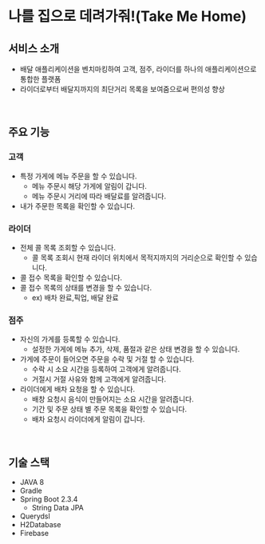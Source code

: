 # 나를 집으로 데려가줘!(Take Me Home)

## 서비스 소개

- 배달 애플리케이션을 벤치마킹하여 고객, 점주, 라이더를 하나의 애플리케이션으로 통합한 플랫폼
- 라이더로부터 배달지까지의 최단거리 목록을 보여줌으로써 편의성 향상

</br >

## 주요 기능

### 고객

- 특정 가게에 메뉴 주문을 할 수 있습니다.
  - 메뉴 주문시 해당 가게에 알림이 갑니다.
  - 메뉴 주문시 거리에 따라 배달료를 알려줍니다.
- 내가 주문한 목록을 확인할 수 있습니다.

### 라이더

- 전체 콜 목록 조회할 수 있습니다.
  - 콜 목록 조회시 현재 라이더 위치에서 목적지까지의 거리순으로 확인할 수 있습니다.
- 콜 접수 목록을 확인할 수 있습니다.
- 콜 접수 목록의 상태를 변경을 할 수 있습니다.
  - ex) 배차 완료,픽업, 배달 완료

### 점주

- 자신의 가게를 등록할 수 있습니다.
  - 설정한 가게에 메뉴 추가, 삭제, 품절과 같은 상태 변경을 할 수 있습니다.
- 가게에 주문이 들어오면 주문을 수락 및 거절 할 수 있습니다.
  - 수락 시 소요 시간을 등록하여 고객에게 알려줍니다.
  - 거절시 거절 사유와 함께 고객에게 알려줍니다.
- 라이더에게 배차 요청을 할 수 있습니다.
  - 배창 요청시 음식이 만들어지는 소요 시간을 알려줍니다.
  - 기간 및 주문 상태 별 주문 목록을 확인할 수 있습니다.
  - 배차 요청시 라이더에게 알림이 갑니다.

</br >

## 기술 스택

- JAVA 8
- Gradle
- Spring Boot 2.3.4
  - String Data JPA
- Querydsl
- H2Database
- Firebase


